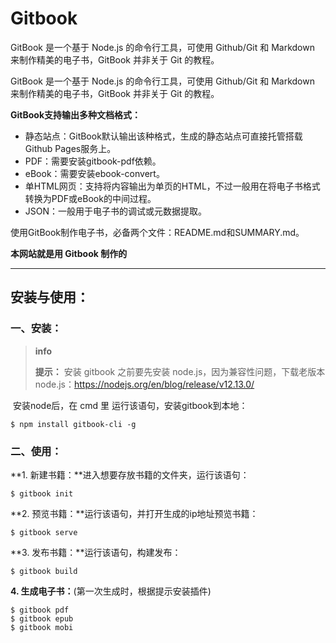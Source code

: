 # Gitbook

GitBook 是一个基于 Node.js 的命令行工具，可使用 Github/Git 和 Markdown 来制作精美的电子书，GitBook 并非关于 Git 的教程。

GitBook 是一个基于 Node.js 的命令行工具，可使用 Github/Git 和 Markdown 来制作精美的电子书，GitBook 并非关于 Git 的教程。

**GitBook支持输出多种文档格式：**

* 静态站点：GitBook默认输出该种格式，生成的静态站点可直接托管搭载Github Pages服务上。
* PDF：需要安装gitbook-pdf依赖。
* eBook：需要安装ebook-convert。
* 单HTML网页：支持将内容输出为单页的HTML，不过一般用在将电子书格式转换为PDF或eBook的中间过程。
* JSON：一般用于电子书的调试或元数据提取。

使用GitBook制作电子书，必备两个文件：README.md和SUMMARY.md。

**本网站就是用 Gitbook 制作的**

<hr>

## 安装与使用：

### 一、安装：

> **info**
>
> **提示：** 安装 gitbook 之前要先安装 node.js，因为兼容性问题，下载老版本node.js：https://nodejs.org/en/blog/release/v12.13.0/

​	安装node后，在 cmd 里 运行该语句，安装gitbook到本地：

```
$ npm install gitbook-cli -g
```

### 二、使用：

**1. 新建书籍：**进入想要存放书籍的文件夹，运行该语句：

```
$ gitbook init
```

**2. 预览书籍：**运行该语句，并打开生成的ip地址预览书籍：

```
$ gitbook serve
```

**3. 发布书籍：**运行该语句，构建发布：

```
$ gitbook build
```

**4. 生成电子书：**(第一次生成时，根据提示安装插件)

```
$ gitbook pdf
$ gitbook epub
$ gitbook mobi
```